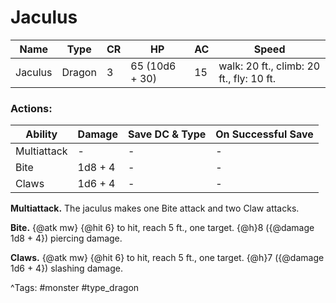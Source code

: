 # Jaculus

| Name | Type | CR | HP | AC | Speed |
|------|------|----|----|----|-------|
| Jaculus | Dragon | 3 | 65 (10d6 + 30) | 15 | walk: 20 ft., climb: 20 ft., fly: 10 ft. |

### Actions:

| Ability | Damage | Save DC & Type | On Successful Save |
|---------|--------|----------------|--------------------|
| Multiattack | - | - | - |
| Bite | 1d8 + 4 | - | - |
| Claws | 1d6 + 4 | - | - |


**Multiattack.** The jaculus makes one Bite attack and two Claw attacks.

**Bite.** {@atk mw} {@hit 6} to hit, reach 5 ft., one target. {@h}8 ({@damage 1d8 + 4}) piercing damage.

**Claws.** {@atk mw} {@hit 6} to hit, reach 5 ft., one target. {@h}7 ({@damage 1d6 + 4}) slashing damage.

^Tags: #monster #type_dragon